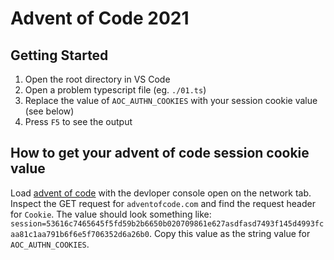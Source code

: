 # Advent of Code 2021

## Getting Started

1. Open the root directory in VS Code
2. Open a problem typescript file (eg. `./01.ts`)
3. Replace the value of `AOC_AUTHN_COOKIES` with your session cookie value (see below)
4. Press `F5` to see the output

## How to get your advent of code session cookie value

Load [advent of code](https://adventofcode.com) with the devloper console open on the network tab. Inspect the GET request for `adventofcode.com` and find the request header for `Cookie`. The value should look something like: `session=53616c7465645f5fd59b2b6650b020709861e627asdfasd7493f145d4993fcaa81c1aa791b6f6e5f706352d6a26b0`. Copy this value as the string value for `AOC_AUTHN_COOKIES`.
